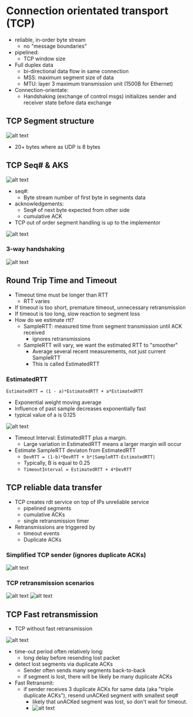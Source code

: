 # Connection orientated transport (TCP)

- reliable, in-order byte stream
  - no "message boundaries"
- pipelined:
  - TCP window size
- Full duplex data
  - bi-directional data flow in same connection
  - MSS: maximum segment size of data
  - MTU: layer 3 maximum transmission unit (1500B for Ethernet)
- Connection-orientate:
  - Handshaking (exchange of control msgs) initializes sender and receiver state before data exchange

## TCP Segment structure

![alt text](../img/3/tcpsegment.png)

- 20+ bytes where as UDP is 8 bytes

## TCP Seq# & AKS

![alt text](../img/3/tcppacketsequence.png)

- seq#:
  - Byte stream number of first byte in segments data
- acknowledgements:
  - Seq# of next byte expected from other side
  - cumulative ACK
- TCP out of order segment handling is up to the implementor

![alt text](../img/3/tcpex.png)

### 3-way handshaking

![alt text](../img/3/3way.png)

## Round Trip Time and Timeout

- Timeout time must be longer than RTT
  - RTT varies
- If timeout is too short, premature timeout, unnecessary retransmission
- If timeout is too long, slow reaction to segment loss
- How do we estimate rtt?
  - SampleRTT: measured time from segment transmission until ACK received
    - ignores retransmissions
  - SampleRTT will vary, we want the estimated RTT to "smoother"
    - Average several recent measurements, not just current SampleRTT
    - This is called EstimatedRTT

### EstimatedRTT

`EstimatedRTT = (1 - a)*EstimatedRTT + a*EstimatedRTT`

- Exponential weight moving average
- Influence of past sample decreases exponentially fast
- typical value of a is 0.125

![alt text](../img/3/estimatedrttgraph.png)

- Timeout Interval: EstimatedRTT plus a margin.
  - Large variation in EstimatedRTT means a larger margin will occur
- Estimate SampleRTT deviaton from EstimatedRTT
  - `DevRTT = (1-b)*DevRTT + b*|SampleRTT-EstimatedRTT|`
  - Typically, B is equal to 0.25
  - `TimeoutInterval = EstimatedRTT + 4*DevRTT`

## TCP reliable data transfer

- TCP creates rdt service on top of IPs unreliable service
  - pipelined segments
  - cumulative ACKs
  - single retransmission timer
- Retransmissions are triggered by
  - timeout events
  - Duplicate ACKs

### Simplified TCP sender (ignores duplicate ACKs)

![alt text](../img/3/simpltcpsend.png)

### TCP retransmission scenarios

![alt text](../img/3/tcpretrans.png)
![alt text](../img/3/tcpretrans2.png)

## TCP Fast retransmission

- TCP without fast retransmission

![alt text](../img/3/nofastretrans.png)

- time-out period often relatively long:
  - long delay before resending lost packet
- detect lost segments via duplicate ACKs
  - Sender often sends many segments back-to-back
  - if segment is lost, there will be likely be many duplicate ACKs
- Fast Retransmit:
  - if sender receives 3 duplicate ACKs for same data (aka "triple duplicate ACKs"), resend unACKed segment with smallest seq#
    - likely that unACKed segment was lost, so don't wait for timeout.
    - ![alt text](image.png)
